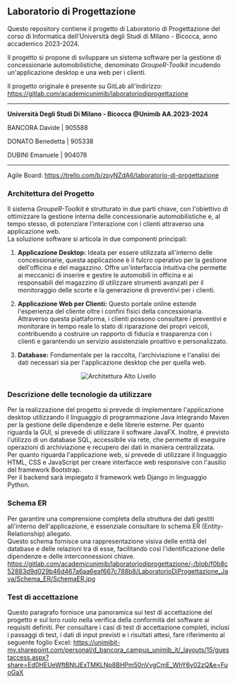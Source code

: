 ## Laboratorio di Progettazione

Questo repository contiene il progetto di Laboratorio di Progettazione del corso di Informatica dell'Università degli Studi di Milano - Bicocca, anno accademico 2023-2024.

Il progetto si propone di sviluppare un sistema software per la gestione di concessionarie automobilistiche, denominato *GroupeR-Toolkit* incudendo un'applicazione desktop e una web per i clienti.

Il progetto originale è presente su GitLab all'indirizzo: https://gitlab.com/academicunimib/laboratoriodiprogettazione

---

**Università Degli Studi Di Milano - Bicocca @Unimib AA.2023-2024**

BANCORA Davide       | 905588

DONATO Benedetta     | 905338

DUBINI Emanuele      | 904078 

________________
Agile Board: https://trello.com/b/zpyNZdA6/laboratorio-di-progettazione

### Architettura del Progetto

Il sistema *GroupeR-Toolkit* è strutturato in due parti chiave, con l'obiettivo di ottimizzare la gestione interna delle concessionarie automobilistiche e, al tempo stesso, di potenziare l'interazione con i clienti attraverso una applicazione web.\
La soluzione software si articola in due componenti principali:
  
1. **Applicazione Desktop:** Ideata per essere utilizzata all'interno delle concessionarie, questa applicazione è il fulcro operativo per la gestione dell'officina e del magazzino. Offre un'interfaccia intuitiva che permette ai meccanici di inserire e gestire le automobili in officina e ai responsabili del magazzino di utilizzare strumenti avanzati per il monitoraggio delle scorte e la generazione di preventivi per i clienti.

2. **Applicazione Web per Clienti:** Questo portale online estende l'esperienza del cliente oltre i confini fisici della concessionaria. Attraverso questa piattaforma, i clienti possono consultare i preventivi e monitorare in tempo reale lo stato di riparazione dei propri veicoli, contribuendo a costruire un rapporto di fiducia e trasparenza con i clienti e garantendo un servizio assistenziale proattivo e personalizzato.

3. **Database:** Fondamentale per la raccolta, l'archiviazione e l'analisi dei dati necessari sia per l'applicazione desktop che per quella web.

<p align="center">
  <img src="Schema_ER/Architettura_Alto_Livello.jpeg" alt="Architettura Alto Livello">
</p>

### Descrizione delle tecnologie da utilizzare 

Per la realizzazione del progetto si prevede di implementare l'applicazione desktop utilizzando il linguaggio di programmazione Java integrando Maven per la gestione delle dipendenze e delle librerie esterne. Per quanto riguarda la GUI, si prevede di utilizzare il software JavaFX. Inoltre, é previsto l'utilizzo di un database SQL, accessibile via rete, che permette di eseguire operazioni di archiviazione e recupero dei dati in maniera centralizzata.\
Per quanto riguarda l'applicazione web, si prevede di utilizzare il linguaggio HTML, CSS e JavaScript per creare interfacce web responsive con l'ausilio del framework Bootstrap.\
Per il backend sarà impiegato il framework web Django in linguaggio Python.

### Schema ER

Per garantire una comprensione completa della struttura dei dati gestiti all'interno dell'applicazione, è essenziale consultare lo schema ER (Entity-Relationship) allegato.\
Questo schema fornisce una rappresentazione visiva delle entità del database e delle relazioni tra di esse, facilitando così l'identificazione delle dipendenze e delle interconnessioni chiave.\
https://gitlab.com/academicunimib/laboratoriodiprogettazione/-/blob/f0b8c52883d9d029b46d467a6aa6eaf667c788b8/LaboratorioDiProgettazione_Java/Schema_ER/SchemaER.jpg

### Test di accettazione

Questo paragrafo fornisce una panoramica sui test di accettazione del progetto e sul loro ruolo nella verifica della conformità del software ai requisiti definiti.
Per consultare i casi di test di accettazione completi, inclusi i passaggi di test, i dati di input previsti e i risultati attesi, fare riferimento al seguente foglio Excel:
https://unimibit-my.sharepoint.com/personal/d_bancora_campus_unimib_it/_layouts/15/guestaccess.aspx?share=Ed0HEUeWftBNtJExTMKLNp8BHPm50nVvgCmE_WhY6y02zQ&e=FuoGaX


